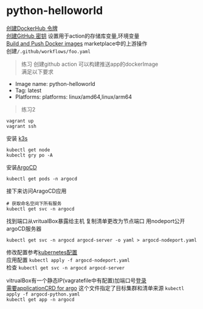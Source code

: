 # python-helloworld
[创建DockerHub 令牌](https://www.docker.com/blog/docker-hub-new-personal-access-tokens/)  
[创建GitHub 密钥](https://www.docker.com/blog/docker-hub-new-personal-access-tokens/) 设置用于action的存储库变量,环境变量  
[Build and Push Docker images](https://github.com/marketplace/actions/build-and-push-docker-images) marketplace中的上游操作  
创建`/.github/workflows/foo.yaml`


> 练习 创建github action 可以构建推送app的dockerImage  
满足以下要求  
- Image name: python-helloworld
- Tag: latest
- Platforms: platforms: linux/amd64,linux/arm64

 
 > 练习2  
 ```shell
vagrant up  
vagrant ssh
```
安装 [k3s](https://k3s.io/)  
```
kubectl get node
kubeclt gry po -A
```
安装[ArgoCD](https://argo-cd.readthedocs.io/en/stable/)

```
kubectl get pods -n argocd
```
接下来访问AragoCD应用
```
# 获取命名空间下所有服务 
kubectl get svc -n argocd
```
找到端口从vritualBox暴露给主机
复制清单更改为节点端口 用nodeport公开argoCD服务器
```shell
kubectl get svc -n argocd argocd-server -o yaml > argocd-nodeport.yaml
```
修改配置参考[kubernetes配置](https://kubernetes.io/docs/concepts/services-networking/service/#type-nodeport)  
应用配置 `kubectl apply -f argocd-nodeport.yaml `  
检查 `kubectl get svc -n argocd argocd-server`

vitrualBox有一个静态IP(vagratefile中有配置)加端口号[登录](https://argo-cd.readthedocs.io/en/stable/getting_started/#4-login-using-the-cli)  
[需要applicationCRD for argo](/argocd-python.yaml)
这个文件指定了目标集群和清单来源
`kubectl apply -f argocd-python.yaml`  
`kubectl get app -n argocd `
